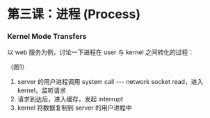 # 第三课：进程 \(Process\)

### Kernel Mode Transfers

以 web 服务为例，讨论一下进程在 user 与 kernel 之间转化的过程：

（图1）

1. server 的用户进程调用 system call --- network socket read，进入 kernel，监听请求
2. 请求到达后，进入缓存，发起 interrupt
3. kernel 将数据复制到 server 的用户进程中



